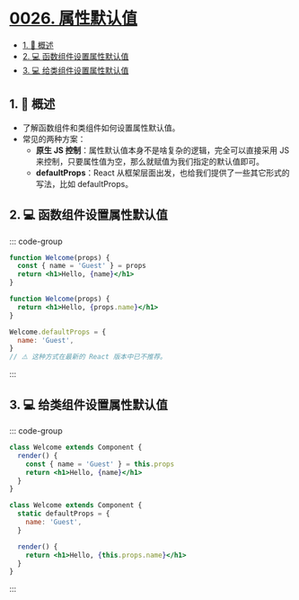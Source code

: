 # [0026. 属性默认值](https://github.com/tnotesjs/TNotes.react/tree/main/notes/0026.%20%E5%B1%9E%E6%80%A7%E9%BB%98%E8%AE%A4%E5%80%BC)

<!-- region:toc -->

- [1. 📝 概述](#1--概述)
- [2. 💻 函数组件设置属性默认值](#2--函数组件设置属性默认值)
- [3. 💻 给类组件设置属性默认值](#3--给类组件设置属性默认值)

<!-- endregion:toc -->

## 1. 📝 概述

- 了解函数组件和类组件如何设置属性默认值。
- 常见的两种方案：
  - **原生 JS 控制**：属性默认值本身不是啥复杂的逻辑，完全可以直接采用 JS 来控制，只要属性值为空，那么就赋值为我们指定的默认值即可。
  - **defaultProps**：React 从框架层面出发，也给我们提供了一些其它形式的写法，比如 defaultProps。

## 2. 💻 函数组件设置属性默认值

::: code-group

```jsx [JS 控制]
function Welcome(props) {
  const { name = 'Guest' } = props
  return <h1>Hello, {name}</h1>
}
```

```jsx [defaultProps]
function Welcome(props) {
  return <h1>Hello, {props.name}</h1>
}

Welcome.defaultProps = {
  name: 'Guest',
}
// ⚠️ 这种方式在最新的 React 版本中已不推荐。
```

:::

## 3. 💻 给类组件设置属性默认值

::: code-group

```jsx [JS 控制]
class Welcome extends Component {
  render() {
    const { name = 'Guest' } = this.props
    return <h1>Hello, {name}</h1>
  }
}
```

```jsx [defaultProps]
class Welcome extends Component {
  static defaultProps = {
    name: 'Guest',
  }

  render() {
    return <h1>Hello, {this.props.name}</h1>
  }
}
```

:::
